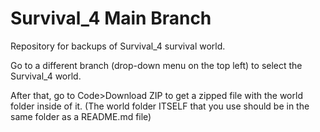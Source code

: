 # Survival_4 Main Branch
Repository for backups of Survival_4 survival world.

Go to a different branch (drop-down menu on the top left) to select the Survival_4 world.

After that, go to Code>Download ZIP to get a zipped file with the world folder inside of it.
(The world folder ITSELF that you use should be in the same folder as a README.md file)

